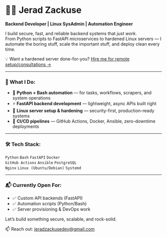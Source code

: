 # 👨‍💻 Jerad Zackuse

**Backend Developer | Linux SysAdmin | Automation Engineer**

I build secure, fast, and reliable backend systems that *just work*.  
From Python scripts to FastAPI microservices to hardened Linux servers — I automate the boring stuff, scale the important stuff, and deploy clean every time.

💡 Want a hardened server done-for-you? [Hire me for remote setup/consultations →](https://gumroad.com/https://https://jeradzackusedev.gumroad.com/l/consult-me?_gl=1*xpg3dt*_ga*MTQxOTc3NzY0NC4xNzUwOTAyODAw*_ga_6LJN6D94N6*czE3NTA5MDI3OTkkbzEkZzEkdDE3NTA5MDY3NTgkajEyJGwwJGgw)

---

### 🚀 What I Do:
- 🔧 **Python + Bash automation** — for tasks, workflows, scrapers, and system operations
- ⚡ **FastAPI backend development** — lightweight, async APIs built right
- 🔐 **Linux server setup & hardening** — security-first, production-ready systems
- 🔁 **CI/CD pipelines** — GitHub Actions, Docker, Ansible, zero-downtime deployments

---

### 🛠 Tech Stack:
`Python` `Bash` `FastAPI` `Docker`  
`GitHub Actions` `Ansible` `PostgreSQL`  
`Nginx` `Linux (Ubuntu/Debian)` `Systemd`

---

### 📬 Currently Open For:
- ✅ Custom API backends (FastAPI)
- ✅ Automation scripts (Python/Bash)
- ✅ Server provisioning & DevOps work

Let’s build something secure, scalable, and rock-solid.

📫 Reach out: jeradzackusedev@gmail.com
